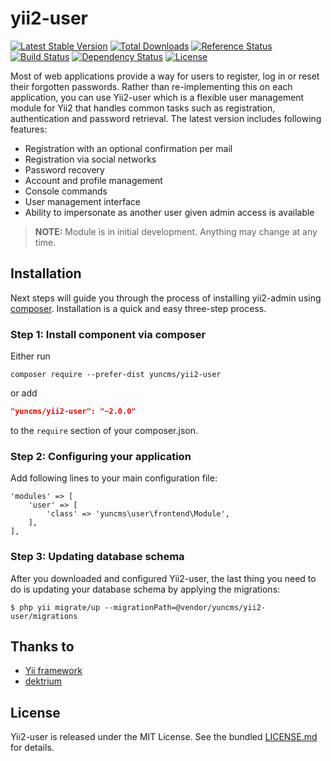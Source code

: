 # yii2-user

[![Latest Stable Version](https://poser.pugx.org/yuncms/yii2-user/v/stable.png)](https://packagist.org/packages/yuncms/yii2-user)
[![Total Downloads](https://poser.pugx.org/yuncms/yii2-user/downloads.png)](https://packagist.org/packages/yuncms/yii2-user)
[![Reference Status](https://www.versioneye.com/php/yuncms:yii2-user/reference_badge.svg)](https://www.versioneye.com/php/yuncms:yii2-user/references)
[![Build Status](https://img.shields.io/travis/yiisoft/yii2-user.svg)](http://travis-ci.org/yuncms/yii2-user)
[![Dependency Status](https://www.versioneye.com/php/yuncms:yii2-user/dev-master/badge.png)](https://www.versioneye.com/php/yuncms:yii2-user/dev-master)
[![License](https://poser.pugx.org/yuncms/yii2-user/license.svg)](https://packagist.org/packages/yuncms/yii2-user)

Most of web applications provide a way for users to register, log in or reset
their forgotten passwords. Rather than re-implementing this on each application,
you can use Yii2-user which is a flexible user management module for Yii2 that
handles common tasks such as registration, authentication and password retrieval.
The latest version includes following features:

* Registration with an optional confirmation per mail
* Registration via social networks
* Password recovery
* Account and profile management
* Console commands
* User management interface
* Ability to impersonate as another user given admin access is available

> **NOTE:** Module is in initial development. Anything may change at any time.

## Installation

Next steps will guide you through the process of installing yii2-admin using [composer](http://getcomposer.org/download/). Installation is a quick and easy three-step process.

### Step 1: Install component via composer

Either run

```
composer require --prefer-dist yuncms/yii2-user
```

or add

```json
"yuncms/yii2-user": "~2.0.0"
```

to the `require` section of your composer.json.


### Step 2: Configuring your application

Add following lines to your main configuration file:

```
'modules' => [
    'user' => [
        'class' => 'yuncms\user\frontend\Module',
    ],
],
```

###  Step 3: Updating database schema

After you downloaded and configured Yii2-user, the last thing you need to do is updating your database schema by applying the migrations:

    $ php yii migrate/up --migrationPath=@vendor/yuncms/yii2-user/migrations

## Thanks to

* [Yii framework](https://github.com/yiisoft/yii2)
* [dektrium](https://github.com/dektrium/yii2-user)

## License

Yii2-user is released under the MIT License. See the bundled [LICENSE.md](LICENSE.md)
for details.